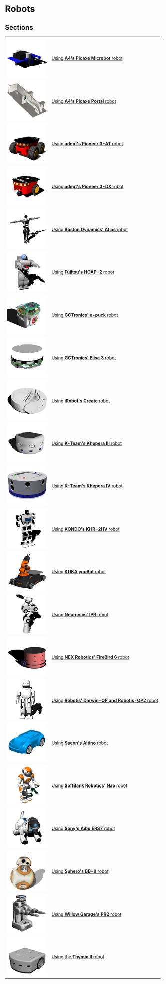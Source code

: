 # Robots

## Sections

| | |
| --- | --- |
| ![microbot.png](images/robot_icons/microbot.png) | [Using **A4's Picaxe Microbot** robot](using-the-microbot-robot.md) |
| ![portal.png](images/robot_icons/portal.png) | [Using **A4's Picaxe Portal** robot](using-the-portal-robot.md) |
| ![pioneer-3-at.png](images/robot_icons/pioneer-3-at.png) | [Using **adept's Pioneer 3-AT** robot](using-the-pioneer-3-at-robot.md) |
| ![pioneer-3-dx.png](images/robot_icons/pioneer-3-dx.png) | [Using **adept's Pioneer 3-DX** robot](using-the-pioneer-3-dx-robot.md) |
| ![atlas.png](images/robot_icons/atlas.png) | [Using **Boston Dynamics' Atlas** robot](using-the-atlas-robot.md) |
| ![hoap-2.png](images/robot_icons/hoap-2.png) | [Using **Fujitsu's HOAP-2** robot](using-the-hoap-2-robot.md) |
| ![e-puck.png](images/robot_icons/e-puck.png) | [Using **GCTronics' e-puck** robot](using-the-e-puck-robot.md) |
| ![elisa-3.png](images/robot_icons/elisa-3.png) | [Using **GCTronics' Elisa 3** robot](using-the-elisa-3-robot.md) |
| ![create.png](images/robot_icons/create.png) | [Using **iRobot's Create** robot](using-the-create-robot.md) |
| ![khepera-3.png](images/robot_icons/khepera-3.png) | [Using **K-Team's Khepera III** robot](using-the-khepera-3-robot.md) |
| ![khepera-4.png](images/robot_icons/khepera-4.png) | [Using **K-Team's Khepera IV** robot](using-the-khepera-4-robot.md) |
| ![khr-2hv.png](images/robot_icons/khr-2hv.png) | [Using **KONDO's KHR-2HV** robot](using-the-khr-2hv-robot.md) |
| ![youbot.png](images/robot_icons/youbot.png) | [Using **KUKA youBot** robot](using-the-youbot-robot.md) |
| ![ipr.png](images/robot_icons/ipr.png) | [Using **Neuronics' IPR** robot](using-the-ipr-robot.md) |
| ![firebird-6.png](images/robot_icons/firebird-6.png) | [Using **NEX Robotics' FireBird 6** robot](using-the-firebird-6-robot.md) |
| ![robotis-op-2.png](images/robot_icons/robotis-op-2.png) | [Using **Robotis' Darwin-OP and Robotis-OP2** robot](using-the-robotis-op-2-robot.md) |
| ![altino.png](images/robot_icons/altino.png) | [Using **Saeon's Altino** robot](using-the-alitino-robot.md) |
| ![nao.png](images/robot_icons/nao.png) | [Using **SoftBank Robotics' Nao** robot](using-the-nao-robot.md) |
| ![aibo-ers7.png](images/robot_icons/aibo-ers7.png) | [Using **Sony's Aibo ERS7** robot](using-the-aibo-ers7-robot.md) |
| ![bb-8.png](images/robot_icons/bb-8.png) | [Using **Sphero's BB-8** robot](using-the-bb-8-robot.md) |
| ![pr-2.png](images/robot_icons/pr-2.png) | [Using **Willow Garage's PR2** robot](using-the-pr-2-robot.md) |
| ![thymio-ii.png](images/robot_icons/thymio-ii.png) | [Using the **Thymio II** robot](using-the-thymio-ii-robot.md) |
